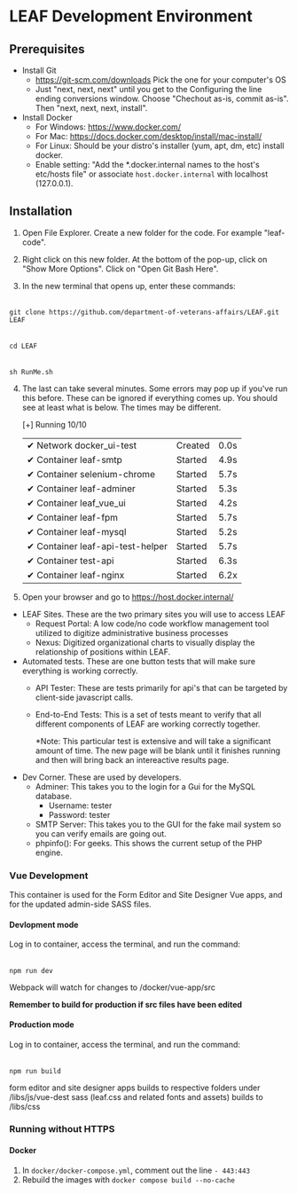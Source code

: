 # LEAF Development Environment

## Prerequisites

- Install Git
  - https://git-scm.com/downloads  Pick the one for your computer's OS
  - Just "next, next, next" until you get to the Configuring the line ending conversions window.  Choose "Chechout as-is, commit as-is".  Then "next, next, next, install". 
- Install Docker
  - For Windows:  https://www.docker.com/
  - For Mac: https://docs.docker.com/desktop/install/mac-install/
  - For Linux: Should be your distro's installer (yum, apt, dm, etc) install docker.
  - Enable setting: "Add the *.docker.internal names to the host's etc/hosts file" or associate `host.docker.internal` with localhost (127.0.0.1).

## Installation

1. Open File Explorer.  Create a new folder for the code.  For example "leaf-code".

2. Right click on this new folder.  At the bottom of the pop-up, click on "Show More Options".  Click on "Open Git Bash Here".

3. In the new terminal that opens up, enter these commands: 
######
    git clone https://github.com/department-of-veterans-affairs/LEAF.git LEAF
######
    cd LEAF
######
    sh RunMe.sh  

4. The last can take several minutes.  Some errors may pop up if you've run this before. These can be ignored if everything comes up. 
  You should see at least what is below.  The times may be different.
  
      [+] Running 10/10<br/>
      <table style="border: none;">
        <tr style="border: none;"><td>✔ Network docker_ui-test</td><td>          Created  </td><td>      0.0s  </td></tr>
        <tr style="border: none;"><td>  ✔ Container leaf-smtp </td><td>            Started </td><td>       4.9s  </td></tr>
        <tr style="border: none;"><td>  ✔ Container selenium-chrome </td><td>      Started </td><td>       5.7s  </td></tr>
        <tr style="border: none;"><td>  ✔ Container leaf-adminer </td><td>         Started </td><td>       5.3s  </td></tr>
        <tr style="border: none;"><td>  ✔ Container leaf_vue_ui </td><td>          Started </td><td>       4.2s  </td></tr>
        <tr style="border: none;"><td>  ✔ Container leaf-fpm </td><td>             Started </td><td>       5.7s  </td></tr>
        <tr style="border: none;"><td>  ✔ Container leaf-mysql </td><td>           Started </td><td>       5.2s  </td></tr>
        <tr style="border: none;"><td>  ✔ Container leaf-api-test-helper</td><td>  Started </td><td>       5.7s  </td></tr>
        <tr style="border: none;"><td>  ✔ Container test-api </td><td>             Started </td><td>       6.3s  </td></tr>
        <tr style="border: none;"><td>  ✔ Container leaf-nginx </td><td>           Started </td><td>       6.2x  </td></tr>
      </table>        
                   
5. Open your browser and go to https://host.docker.internal/ 
  - LEAF Sites.  These are the two primary sites you will use to access LEAF
    - Request Portal: A low code/no code workflow management tool utilized to digitize administrative business processes
    - Nexus: Digitized organizational charts to visually display the relationship of positions within LEAF. 
  - Automated tests.  These are one button tests that will make sure everything is working correctly.
    - API Tester:  These are tests primarily for api's that can be targeted by client-side javascript calls.
    - End-to-End Tests:  This is a set of tests meant to verify that all different components of LEAF are working correctly together.

      *Note:  This particular test is extensive and will take a significant amount of time.  The new page will be blank until it finishes running and then will bring back an intereactive results page.
  - Dev Corner.  These are used by developers.
    - Adminer:  This takes you to the login for a Gui for the MySQL database.
      - Username: tester
      - Password: tester
    - SMTP Server:  This takes you to the GUI for the fake mail system so you can verify emails are going out.
    - phpinfo():  For geeks.  This shows the current setup of the PHP engine.


### Vue Development

This container is used for the Form Editor and Site Designer Vue apps, and for the updated admin-side SASS files.

#### Devlopment mode

Log in to container, access the terminal, and run the command:
######
    npm run dev

Webpack will watch for changes to /docker/vue-app/src

**Remember to build for production if src files have been edited**

#### Production mode

Log in to container, access the terminal, and run the command:
######
    npm run build

form editor and site designer apps builds to respective folders under /libs/js/vue-dest
sass (leaf.css and related fonts and assets) builds to /libs/css

### Running without HTTPS

#### Docker

1. In `docker/docker-compose.yml`, comment out the line `- 443:443`
2. Rebuild the images with `docker compose build --no-cache`
